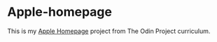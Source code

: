 # Apple-homepage
This is my [Apple Homepage](areebaishtiaq.github.io/Apple-homepage) project from The Odin Project curriculum.
